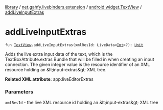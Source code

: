 [library](../../index.md) / [net.gahfy.livebinders.extension](../index.md) / [android.widget.TextView](index.md) / [addLiveInputExtras](./add-live-input-extras.md)

# addLiveInputExtras

`fun `[`TextView`](https://developer.android.com/reference/android/widget/TextView.html)`.addLiveInputExtras(xmlResId: LiveData<`[`Int`](https://kotlinlang.org/api/latest/jvm/stdlib/kotlin/-int/index.html)`>?): `[`Unit`](https://kotlinlang.org/api/latest/jvm/stdlib/kotlin/-unit/index.html)

Adds the live extra input data of the text, which is the TextBoxAttribute.extras Bundle that will
be filled in when creating an input connection. The given integer value is the resource
identifier of an XML resource holding an &amp;lt;input-extras&amp;gt; XML tree.

**Related XML attribute:** app:liveEditorExtras

### Parameters

`xmlResId` - the live XML resource id holding an &amp;lt;input-extras&amp;gt; XML tree